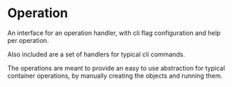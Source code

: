 # Operation

An interface for an operation handler, with cli flag configuration and help per
operation.

Also included are a set of handlers for typical cli commands.

The operations are meant to provide an easy to use abstraction for typical container
operations, by manually creating the objects and running them.
